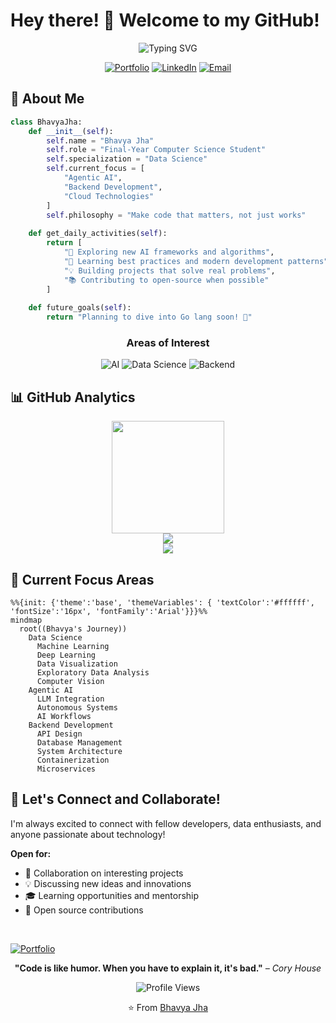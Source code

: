 # Hey there! 👋 Welcome to my GitHub!

<div align="center">
  <img src="https://readme-typing-svg.herokuapp.com?font=Fira+Code&weight=600&size=28&pause=500&color=6C8AE4&background=0B0F1900&center=true&vCenter=true&width=600&lines=I'm+Bhavya+Jha;Final-Year+CS+Student;AI+%26+Backend+Explorer" alt="Typing SVG" />
</div>

<div align="center">
  
  [![Portfolio](https://img.shields.io/badge/Portfolio-FF5722?style=for-the-badge&logo=todoist&logoColor=white)](https://my-portfolio-5rq6-delta.vercel.app/)
  [![LinkedIn](https://img.shields.io/badge/LinkedIn-0077B5?style=for-the-badge&logo=linkedin&logoColor=white)](https://www.linkedin.com/in/bhavya-jha-52461b250/)
  [![Email](https://img.shields.io/badge/Gmail-D14836?style=for-the-badge&logo=gmail&logoColor=white)](mailto:bhavyajha1404@gmail.com)
  
</div>


## 🚀 About Me

```python
class BhavyaJha:
    def __init__(self):
        self.name = "Bhavya Jha"
        self.role = "Final-Year Computer Science Student"
        self.specialization = "Data Science"
        self.current_focus = [
            "Agentic AI", 
            "Backend Development", 
            "Cloud Technologies"
        ]
        self.philosophy = "Make code that matters, not just works"
        
    def get_daily_activities(self):
        return [
            "🔭 Exploring new AI frameworks and algorithms",
            "🌱 Learning best practices and modern development patterns",
            "💡 Building projects that solve real problems",
            "📚 Contributing to open-source when possible"
        ]
        
    def future_goals(self):
        return "Planning to dive into Go lang soon! 🐹"
```

<div align="center">

### Areas of Interest
![AI](https://img.shields.io/badge/Artificial_Intelligence-4285F4?style=for-the-badge&logo=google-assistant&logoColor=white)
![Data Science](https://img.shields.io/badge/Data_Science-FF6B6B?style=for-the-badge&logo=kaggle&logoColor=white)
![Backend](https://img.shields.io/badge/Backend_Development-4CAF50?style=for-the-badge&logo=node.js&logoColor=white)

</div>

## 📊 GitHub Analytics

<div align="center">
  <img height="180em" src="https://github-readme-stats.vercel.app/api/top-langs/?username=04bhavyaa&layout=compact&langs_count=8&theme=tokyonight"/>
</div>

<div align="center">
  <img src="https://github-readme-activity-graph.vercel.app/graph?username=04bhavyaa&theme=tokyo-night&bg_color=1a1b27&color=70a5fd&line=70a5fd&point=bf91f3&area=true&hide_border=true" />
</div>

<div align="center">
  <img src="https://github-profile-trophy.vercel.app/?username=04bhavyaa&theme=tokyonight&no-frame=true&no-bg=true&margin-w=4" />
</div>

## 🎯 Current Focus Areas

```mermaid
%%{init: {'theme':'base', 'themeVariables': { 'textColor':'#ffffff', 'fontSize':'16px', 'fontFamily':'Arial'}}}%%
mindmap
  root((Bhavya's Journey))
    Data Science
      Machine Learning
      Deep Learning
      Data Visualization
      Exploratory Data Analysis
      Computer Vision
    Agentic AI
      LLM Integration
      Autonomous Systems
      AI Workflows
    Backend Development
      API Design
      Database Management
      System Architecture
      Containerization
      Microservices
```

## 🤝 Let's Connect and Collaborate!

  
  I'm always excited to connect with fellow developers, data enthusiasts, and anyone passionate about technology!
  
  **Open for:**
  - 🤝 Collaboration on interesting projects
  - 💡 Discussing new ideas and innovations
  - 🎓 Learning opportunities and mentorship
  - 🚀 Open source contributions
  
  <br/>
  
  [![Portfolio](https://img.shields.io/badge/Check_out_my_Portfolio-FF5722?style=for-the-badge&logo=todoist&logoColor=white)](https://my-portfolio-5rq6-delta.vercel.app/)
  

<div align="center">
  
  **"Code is like humor. When you have to explain it, it's bad."** *– Cory House*
  
</div>

<div align="center">
  <img src="https://komarev.com/ghpvc/?username=04bhavyaa&label=Profile%20views&color=0e75b6&style=flat" alt="Profile Views" />
  
  ⭐️ From [Bhavya Jha](https://github.com/04bhavyaa)
</div>

